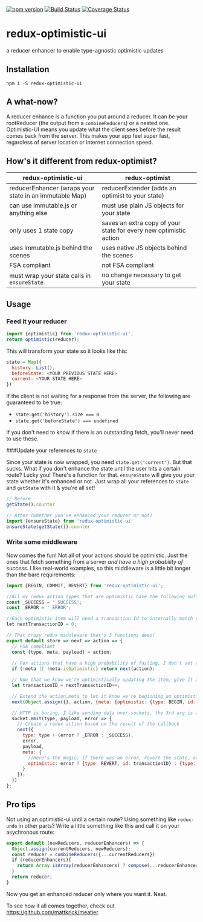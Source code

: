 [![npm version](https://badge.fury.io/js/redux-optimistic-ui.svg)](https://badge.fury.io/js/redux-optimistic-ui)
[![Build Status](https://travis-ci.org/mattkrick/redux-optimistic-ui.svg?branch=master)](https://travis-ci.org/mattkrick/redux-optimistic-ui)
[![Coverage Status](https://coveralls.io/repos/github/mattkrick/redux-optimistic-ui/badge.svg?branch=master)](https://coveralls.io/github/mattkrick/redux-optimistic-ui?branch=master)

# redux-optimistic-ui
a reducer enhancer to enable type-agnostic optimistic updates

## Installation
`npm i -S redux-optimistic-ui`

## A what-now?
A reducer enhance is a function you put around a reducer. 
It can be your rootReducer (the output from a `combineReducers`) or a nested one.
Optimistic-UI means you update what the client sees before the result comes back from the server.
This makes your app feel super fast, regardless of server location or internet connection speed.

## How's it different from redux-optimist?

| redux-optimistic-ui                                    | redux-optimist                                                    |
|--------------------------------------------------------|-------------------------------------------------------------------|
| reducerEnhancer (wraps your state in an immutable Map) | reducerExtender (adds an optimist to your state)                  |
| can use immutable.js or anything else                  | must use plain JS objects for your state                          |
| only uses 1 state copy                                 | saves an extra copy of your state for every new optimistic action |
| uses immutable.js behind the scenes                    | uses native JS objects behind the scenes                          |
| FSA compliant                                          | not FSA compliant                                                 |
| must wrap your state calls in `ensureState`            | no change necessary to get your state                             |

## Usage

### Feed it your reducer

```js
import {optimistic} from 'redux-optimistic-ui';
return optimistic(reducer);
```

This will transform your state so it looks like this:

```js
state = Map({
  history: List(),
  beforeState: <YOUR PREVIOUS STATE HERE>
  current: <YOUR STATE HERE>
})
```
If the client is not waiting for a response from the server, the following are guaranteed to be true:
- `state.get('history').size === 0`
- `state.get('beforeState') === undefined`

If you don't need to know if there is an outstanding fetch, you'll never need to use these.

###Update your references to `state`

Since your state is now wrapped, you need `state.get('current')`. 
But that sucks. What if you don't enhance the state until the user hits a certain route?
Lucky you! There's a function for that. `ensureState` will give you your state whether it's enhanced or not.
Just wrap all your references to `state` and `getState` with it & you're all set!

```js
// Before
getState().counter

// After (whether you've enhanced your reducer or not)
import {ensureState} from 'redux-optimistic-ui'
ensureState(getState()).counter
```

### Write some middleware

Now comes the fun! Not all of your actions should be optimistic. 
Just the ones that fetch something from a server *and have a high probability of success*.
I like real-world examples, so this middleware is a little bit longer than the bare requirements:

```js
import {BEGIN, COMMIT, REVERT} from 'redux-optimistic-ui';

//All my redux action types that are optimistic have the following suffixes, yours may vary
const _SUCCESS = '_SUCCESS';
const _ERROR = '_ERROR';

//Each optimistic item will need a transaction Id to internally match the BEGIN to the COMMIT/REVERT 
let nextTransactionID = 0;

// That crazy redux middleware that's 3 functions deep!
export default store => next => action => {
  // FSA compliant
  const {type, meta, payload} = action;
  
  // For actions that have a high probability of failing, I don't set the flag
  if (!meta || !meta.isOptimistic) return next(action);

  // Now that we know we're optimistically updating the item, give it an ID
  let transactionID = nextTransactionID++;

  // Extend the action.meta to let it know we're beginning an optimistic update
  next(Object.assign({}, action, {meta: {optimistic: {type: BEGIN, id: transactionID}}}));

  // HTTP is boring, I like sending data over sockets, the 3rd arg is a callback 
  socket.emit(type, payload, error => {
    // Create a redux action based on the result of the callback 
    next({
      type: type + (error ? _ERROR : _SUCCESS),
      error,
      payload,
      meta: {
        //Here's the magic: if there was an error, revert the state, otherwise, commit it
        optimistic: error ? {type: REVERT, id: transactionID} : {type: COMMIT, id: transactionID}
      }
    });
  })
};
```

## Pro tips
Not using an optimistic-ui until a certain route? Using something like `redux-undo` in other parts? Write a little something like this and call it on your asychronous route:

```js
export default (newReducers, reducerEnhancers) => {
  Object.assign(currentReducers, newReducers);
  const reducer = combineReducers({...currentReducers})
  if (reducerEnhancers){
    return Array.isArray(reducerEnhancers) ? compose(...reducerEnhancers)(reducer) : reducerEnhancers(reducer);
  }
  return reducer;
}
```
Now you get an enhanced reducer only where you want it. Neat.

To see how it all comes together, check out https://github.com/mattkrick/meatier.
